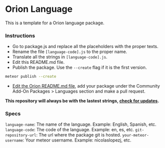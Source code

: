 # Orion Language

This is a template for a Orion language package.

### Instructions

- Go to package.js and replace all the placeholders with the proper texts.
- Rename the file ```[language-code].js``` to the proper name.
- Translate all the strings in ```[language-code].js```. 
- Edit this README.md file.
- Publish the package. Use the ```--create``` flag if it is the first version.

```sh
meteor publish --create
```

- [Edit the Orion README.md file](https://github.com/orionjs/orion/edit/master/README.md),
add your package under the Community Add-On Packages > Languages section and make a pull request.

**This repository will always be with the lastest strings, [check for updates](https://github.com/orionjs/examples/commits/master/language/%5Blanguage-code%5D.js).**

### Specs

```language-name```: The name of the language. Example: English, Spanish, etc.
```language-code```: The code of the language. Example: en, es, etc.
```git-repository-url```: The url where the package git is hosted.
```your-meteor-username```: Your meteor username. Example: nicolaslopezj, etc.
